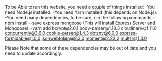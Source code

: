 To be Able to run this website, you need a couple of things installed:
-You need Node.js installed.
-You need Yarn installed (this depends on Node.js).
-You need many dependencies, to be sure, run the following commands:
  -npm install --save express mongoose (This will install Express Server and Mongoose).
  -yarn add bcrypt@2.0.1 body-parser@1.18.3 cloudinary@1.11.0 concurrently@3.6.0 cookie-parser@1.4.3 dotenv@6.0.0 express-formidable@1.0.0    jsonwebtoken@8.3.0 moment@2.22.2 multer@1.3.0

Please Note that some of these dependencies may be out of date and you need to update accordingly.
